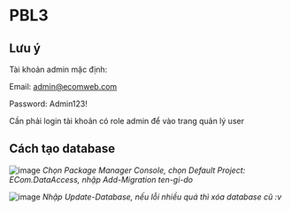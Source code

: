 # PBL3

## Lưu ý

Tài khoản admin mặc định: 

Email: admin@ecomweb.com

Password: Admin123!

Cần phải login tài khoản có role admin để vào trang quản lý user

## Cách tạo database

![image](https://user-images.githubusercontent.com/75836068/166108185-10d3543c-d38b-467a-b690-c1c1e4347eb3.png)
*Chọn Package Manager Console, chọn Default Project: ECom.DataAccess, nhập Add-Migration ten-gi-do*

![image](https://user-images.githubusercontent.com/75836068/166108255-095fe190-5e7e-46e2-9457-b3ab185b8580.png)
*Nhập Update-Database, nếu lỗi nhiều quá thì xóa database cũ :v*
